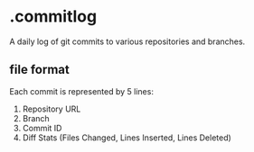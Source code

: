 # .commitlog
A daily log of git commits to various repositories and branches.

## file format
Each commit is represented by 5 lines:
1. Repository URL
2. Branch
3. Commit ID
4. Diff Stats (Files Changed, Lines Inserted, Lines Deleted)
